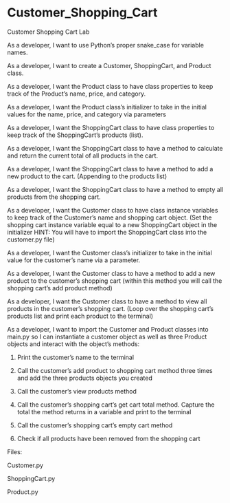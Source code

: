 # Customer_Shopping_Cart

Customer Shopping Cart Lab

As a developer, I want to use Python’s proper snake_case for variable names.

As a developer, I want to create a Customer, ShoppingCart, and Product class.

As a developer, I want the Product class to have class properties to keep track of the Product’s name, price, and category.

As a developer, I want the Product class’s initializer to take in the initial values for the name, price, and category via parameters

As a developer, I want the ShoppingCart class to have class properties to keep track of the ShoppingCart’s products (list).

As a developer, I want the ShoppingCart class to have a method to calculate and return the current total of all products in the cart.

As a developer, I want the ShoppingCart class to have a method to add a new product to the cart. (Appending to the products list)

As a developer, I want the ShoppingCart class to have a method to empty all products from the shopping cart.

As a developer, I want the Customer class to have class instance variables to keep track of the Customer’s name and shopping cart object. (Set the shopping cart instance variable equal to a new ShoppingCart object in the initializer HINT: You will have to import the ShoppingCart class into the customer.py file)

As a developer, I want the Customer class’s initializer to take in the initial value for the customer’s name via a parameter.

As a developer, I want the Customer class to have a method to add a new product to the customer’s shopping cart (within this method you will call the shopping cart’s add product method)

As a developer, I want the Customer class to have a method to view all products in the customer’s shopping cart. (Loop over the shopping cart’s products list and print each product to the terminal)

As a developer, I want to import the Customer and Product classes into main.py so I can instantiate a customer object as well as three Product objects and interact with the object’s methods:

1. Print the customer’s name to the terminal

2. Call the customer’s add product to shopping cart method three times and add the three products objects you created

3. Call the customer’s view products method

4. Call the customer’s shopping cart’s get cart total method. Capture the total the method returns in a variable and print to the terminal

5. Call the customer’s shopping cart’s empty cart method

6. Check if all products have been removed from the shopping cart

Files:

Customer.py

ShoppingCart.py

Product.py
